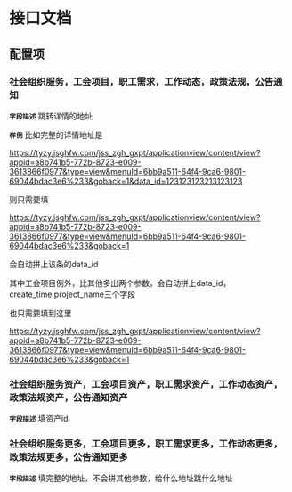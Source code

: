 <!-- 以下为接口文档样例，请根据实际组件配置项及逻辑控制输出接口文档，文档提供两份，md源文件与html，html对外供配置查阅使用 -->
# 接口文档
<!-- 给配置人员使用的配置项字段介绍及样例，没有请删除此项 -->
## 配置项
### 社会组织服务，工会项目，职工需求，工作动态，政策法规，公告通知
**`字段描述`**
跳转详情的地址

**`样例`**
比如完整的详情地址是

https://tyzy.jsghfw.com/jss_zgh_gxpt/applicationview/content/view?appid=a8b741b5-772b-8723-e009-3613866f0977&type=view&menuId=6bb9a511-64f4-9ca6-9801-69044bdac3e6%233&goback=1&data_id=123123123213123123

则只需要填

https://tyzy.jsghfw.com/jss_zgh_gxpt/applicationview/content/view?appid=a8b741b5-772b-8723-e009-3613866f0977&type=view&menuId=6bb9a511-64f4-9ca6-9801-69044bdac3e6%233&goback=1

会自动拼上该条的data_id

其中工会项目例外，比其他多出两个参数，会自动拼上data_id，create_time,project_name三个字段

也只需要填到这里

https://tyzy.jsghfw.com/jss_zgh_gxpt/applicationview/content/view?appid=a8b741b5-772b-8723-e009-3613866f0977&type=view&menuId=6bb9a511-64f4-9ca6-9801-69044bdac3e6%233&goback=1

### 社会组织服务资产，工会项目资产，职工需求资产，工作动态资产，政策法规资产，公告通知资产
**`字段描述`**
填资产id



### 社会组织服务更多，工会项目更多，职工需求更多，工作动态更多，政策法规更多，公告通知更多

**`字段描述`**
填完整的地址，不会拼其他参数，给什么地址跳什么地址

